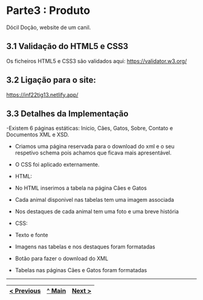 # Parte3 : Produto

Dócil Doção, website de um canil.

## 3.1 Validação do HTML5 e CSS3 

Os ficheiros HTML5 e CSS3 são validados aqui: https://validator.w3.org/

## 3.2 Ligação para o site:

https://inf22tig13.netlify.app/

## 3.3 Detalhes da Implementação
-Existem 6 páginas estáticas: Inicio, Cães, Gatos, Sobre, Contato e Documentos XML e XSD.
- Criamos uma página reservada para o download do xml e o seu respetivo schema pois achamos que ficava mais apresentável.
- O CSS foi aplicado externamente.
  
- HTML:
  
- No HTML inserimos a tabela na página Cães e Gatos
- Cada animal disponivel nas tabelas tem uma imagem associada
- Nos destaques de cada animal tem uma foto e uma breve história
  
- CSS:
  
- Texto e fonte
- Imagens nas tabelas e nos destaques foram formatadas
- Botão para fazer o download do XML
- Tabelas nas páginas Cães e Gatos foram formatadas

  

---
[< Previous](Parte2.md) | [^ Main](../../../) | [Next >](TI.pdf)
:--- | :---: | ---: 
